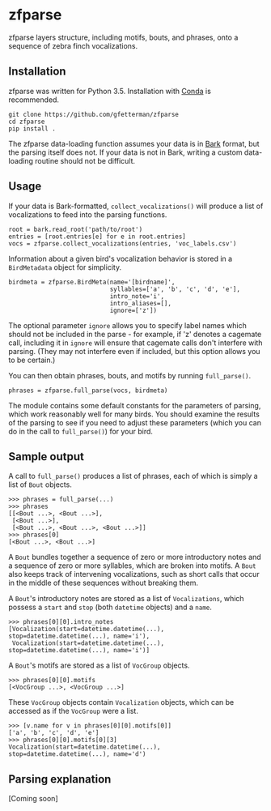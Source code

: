 # zfparse

zfparse layers structure, including motifs, bouts, and phrases, onto a sequence of zebra finch vocalizations.

## Installation

zfparse was written for Python 3.5. Installation with [Conda](http://conda.pydata.org/miniconda.html) is recommended.

    git clone https://github.com/gfetterman/zfparse
    cd zfparse
    pip install .

The zfparse data-loading function assumes your data is in [Bark](http://github.com/margoliashlab/bark) format, but the parsing itself does not. If your data is not in Bark, writing a custom data-loading routine should not be difficult.

## Usage

If your data is Bark-formatted, `collect_vocalizations()` will produce a list of vocalizations to feed into the parsing functions.

    root = bark.read_root('path/to/root')
    entries = [root.entries[e] for e in root.entries]
    vocs = zfparse.collect_vocalizations(entries, 'voc_labels.csv')

Information about a given bird's vocalization behavior is stored in a `BirdMetadata` object for simplicity.

    birdmeta = zfparse.BirdMeta(name='[birdname]',
                                syllables=['a', 'b', 'c', 'd', 'e'],
                                intro_note='i',
                                intro_aliases=[],
                                ignore=['z'])

The optional parameter `ignore` allows you to specify label names which should not be included in the parse - for example, if 'z' denotes a cagemate call, including it in `ignore` will ensure that cagemate calls don't interfere with parsing. (They may not interfere even if included, but this option allows you to be certain.)

You can then obtain phrases, bouts, and motifs by running `full_parse()`.

    phrases = zfparse.full_parse(vocs, birdmeta)

The module contains some default constants for the parameters of parsing, which work reasonably well for many birds. You should examine the results of the parsing to see if you need to adjust these parameters (which you can do in the call to `full_parse()`) for your bird.

## Sample output

A call to `full_parse()` produces a list of phrases, each of which is simply a list of `Bout` objects.

    >>> phrases = full_parse(...)
    >>> phrases
    [[<Bout ...>, <Bout ...>],
     [<Bout ...>],
     [<Bout ...>, <Bout ...>, <Bout ...>]]
    >>> phrases[0]
    [<Bout ...>, <Bout ...>]

A `Bout` bundles together a sequence of zero or more introductory notes and a sequence of zero or more syllables, which are broken into motifs. A `Bout` also keeps track of intervening vocalizations, such as short calls that occur in the middle of these sequences without breaking them.

A `Bout`'s introductory notes are stored as a list of `Vocalizations`, which possess a `start` and `stop` (both `datetime` objects) and a `name`.

    >>> phrases[0][0].intro_notes
    [Vocalization(start=datetime.datetime(...), stop=datetime.datetime(...), name='i'),
     Vocalization(start=datetime.datetime(...), stop=datetime.datetime(...), name='i')]

A `Bout`'s motifs are stored as a list of `VocGroup` objects.

    >>> phrases[0][0].motifs
    [<VocGroup ...>, <VocGroup ...>]

These `VocGroup` objects contain `Vocalization` objects, which can be accessed as if the `VocGroup` were a list.

    >>> [v.name for v in phrases[0][0].motifs[0]]
    ['a', 'b', 'c', 'd', 'e']
    >>> phrases[0][0].motifs[0][3]
    Vocalization(start=datetime.datetime(...), stop=datetime.datetime(...), name='d')

## Parsing explanation

[Coming soon]

